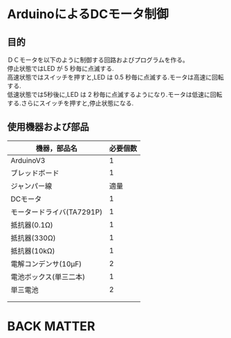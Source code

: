 # ArduinoによるDCモータ制御 
## 目的
ＤＣモータを以下のように制御する回路およびプログラムを作る。  
停止状態ではLED が 5 秒毎に点滅する.  
高速状態ではスイッチを押すと,LED は 0.5 秒毎に点滅する.モータは高速に回転する.  
低速状態では5秒後に,LED は 2 秒毎に点滅するようになり.モータは低速に回転する.さらにスイッチを押すと,停止状態になる.　　
## 使用機器および部品
|機器，部品名|必要個数|
|---|---|
|ArduinoV3|1|
|ブレッドボード|1|
|ジャンパー線|適量|
|DCモータ|1|
|モータードライバ(TA7291P)|1|
|抵抗器(0.1Ω)|1|
|抵抗器(330Ω)|1|
|抵抗器(10kΩ)|1|
|電解コンデンサ(10μF)|2|
|電池ボックス(単三二本)|1|
|単三電池|2|
|||
|||


# BACK MATTER

